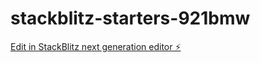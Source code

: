# stackblitz-starters-921bmw

[Edit in StackBlitz next generation editor ⚡️](https://stackblitz.com/~/github.com/christ1joh/stackblitz-starters-921bmw)